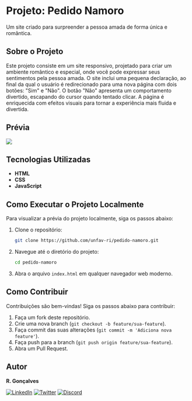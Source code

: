 # Projeto: Pedido Namoro

Um site criado para surpreender a pessoa amada de forma única e romântica.

## Sobre o Projeto

Este projeto consiste em um site responsivo, projetado para criar um ambiente romântico e especial, onde você pode expressar seus sentimentos pela pessoa amada. O site inclui uma pequena declaração, ao final da qual o usuário é redirecionado para uma nova página com dois botões: "Sim" e "Não". O botão "Não" apresenta um comportamento divertido, escapando do cursor quando tentado clicar. A página é enriquecida com efeitos visuais para tornar a experiência mais fluida e divertida.

## Prévia

<img src="https://github.com/unfav-ri/assets/blob/master/PEDIDO-NAMORO/pedido-namoro.gif">

## Tecnologias Utilizadas

- **HTML**
- **CSS**
- **JavaScript**

## Como Executar o Projeto Localmente

Para visualizar a prévia do projeto localmente, siga os passos abaixo:

1. Clone o repositório:
    ```sh
    git clone https://github.com/unfav-ri/pedido-namoro.git
    ```
2. Navegue até o diretório do projeto:
    ```sh
    cd pedido-namoro
    ```
3. Abra o arquivo `index.html` em qualquer navegador web moderno.

## Como Contribuir

Contribuições são bem-vindas! Siga os passos abaixo para contribuir:

1. Faça um fork deste repositório.
2. Crie uma nova branch (`git checkout -b feature/sua-feature`).
3. Faça commit das suas alterações (`git commit -m 'Adiciona nova feature'`).
4. Faça push para a branch (`git push origin feature/sua-feature`).
5. Abra um Pull Request.

## Autor

**R. Gonçalves**

[![LinkedIn](https://img.shields.io/badge/LinkedIn-0077B5?style=for-the-badge&logo=linkedin&logoColor=white)](https://www.linkedin.com/in/unic-ri/)
[![Twitter](https://img.shields.io/badge/Twitter-1DA1F2?style=for-the-badge&logo=twitter&logoColor=white)](https://twitter.com/unic_ri)
[![Discord](https://img.shields.io/badge/Discord-7289DA?style=for-the-badge&logo=discord&logoColor=white)](https://discord.com/users/210427541956198400)